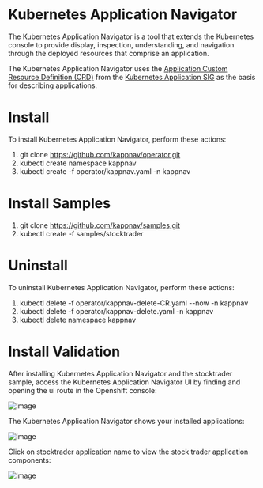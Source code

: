 # Kubernetes Application Navigator

The Kubernetes Application Navigator is a tool that extends the Kubernetes console to provide display, inspection, understanding, and navigation through the deployed resources that comprise an application.

The Kubernetes Application Navigator uses the [Application Custom Resource Definition (CRD)](https://github.com/kubernetes-sigs/application/blob/master/config/crds/app_v1beta1_application.yaml) from the [Kubernetes Application SIG](https://github.com/kubernetes-sigs/application) as the basis for describing applications.

# Install

To install Kubernetes Application Navigator, perform these actions: 

1. git clone https://github.com/kappnav/operator.git
1. kubectl create namespace kappnav
1. kubectl create -f operator/kappnav.yaml -n kappnav 

# Install Samples

1. git clone https://github.com/kappnav/samples.git
1. kubectl create -f samples/stocktrader

# Uninstall

To uninstall Kubernetes Application Navigator, perform these actions: 

1. kubectl delete -f operator/kappnav-delete-CR.yaml --now -n kappnav
1. kubectl delete -f operator/kappnav-delete.yaml -n kappnav
1. kubectl delete namespace kappnav 

# Install Validation

After installing Kubernetes Application Navigator and the stocktrader sample, access the Kubernetes Application Navigator UI by finding and opening the ui route in the Openshift console: 

![image](https://github.com/kappnav/README/blob/master/images/routes.png)

The Kubernetes Application Navigator shows your installed applications:

![image](https://github.com/kappnav/README/blob/master/images/applications.png)

Click on stocktrader application name to view the stock trader application components: 

![image](https://github.com/kappnav/README/blob/master/images/components.png)
